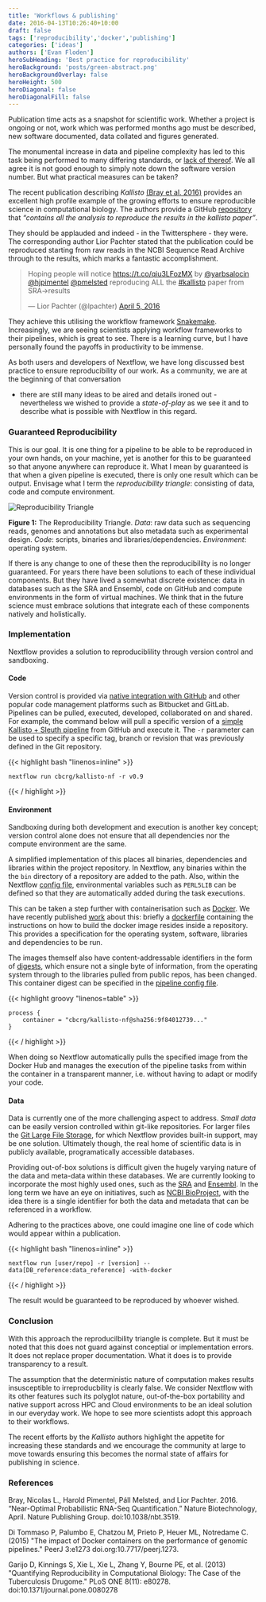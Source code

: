 ```yaml
---
title: 'Workflows & publishing'
date: 2016-04-13T10:26:40+10:00
draft: false
tags: ['reproducibility','docker','publishing']
categories: ['ideas']
authors: ['Evan Floden']
heroSubHeading: 'Best practice for reproducibility'
heroBackground: 'posts/green-abstract.png'
heroBackgroundOverlay: false
heroHeight: 500
heroDiagonal: false
heroDiagonalFill: false
---
```

Publication time acts as a snapshot for scientific work. Whether a project is ongoing
or not, work which was performed months ago must be described, new software documented,
data collated and figures generated.

The monumental increase in data and pipeline complexity has led to this task being
performed to many differing standards, or [lack of thereof](http://journals.plos.org/plosone/article?id=10.1371/journal.pone.0080278).
We all agree it is not good enough to simply note down the software version number.
But what practical measures can be taken?

The recent publication describing *Kallisto* [(Bray et al. 2016)](https://doi.org/10.1038/nbt.3519)
provides an excellent high profile example of the growing efforts to ensure reproducible
science in computational biology. The authors provide a GitHub [repository](https://github.com/pachterlab/kallisto_paper_analysis)
that *“contains all the analysis to reproduce the results in the kallisto paper”*.

They should be applauded and indeed - in the Twittersphere - they were. The corresponding
author Lior Pachter stated that the publication could be reproduced starting from raw
reads in the NCBI Sequence Read Archive through to the results, which marks a fantastic
accomplishment.

<blockquote class="twitter-tweet" data-lang="en"><p lang="en" dir="ltr">Hoping people will notice <a href="https://t.co/qiu3LFozMX">https://t.co/qiu3LFozMX</a> by <a href="https://twitter.com/yarbsalocin">@yarbsalocin</a> <a href="https://twitter.com/hjpimentel">@hjpimentel</a> <a href="https://twitter.com/pmelsted">@pmelsted</a> reproducing ALL the <a href="https://twitter.com/hashtag/kallisto?src=hash">#kallisto</a> paper from SRA→results</p>&mdash; Lior Pachter (@lpachter) <a href="https://twitter.com/lpachter/status/717279998424457216">April 5, 2016</a></blockquote>
<script async src="//platform.twitter.com/widgets.js" charset="utf-8"></script>

They achieve this utilising the workflow framework [Snakemake](https://bitbucket.org/snakemake/snakemake/wiki/Home).
Increasingly, we are seeing scientists applying workflow frameworks to their pipelines,
which is great to see. There is a learning curve, but I have personally found the payoffs
in productivity to be immense.

As both users and developers of Nextflow, we have long discussed best practice to ensure
reproducibility of our work. As a community, we are at the beginning of that conversation
- there are still many ideas to be aired and details ironed out - nevertheless we wished
to provide a *state-of-play* as we see it and to describe what is possible with Nextflow
in this regard.


### Guaranteed Reproducibility
This is our goal.  It is one thing for a pipeline to be able to be reproduced in your own
hands, on your machine, yet is another for this to be guaranteed so that anyone anywhere
can reproduce it. What I mean by guaranteed is that when a given pipeline is executed,
there is only one result which can be output.
Envisage what I term the *reproducibility triangle*: consisting of data, code and
compute environment.

![Reproducibility Triangle](/posts/reproducibility-triangle.png)

**Figure 1:** The Reproducibility Triangle. *Data*: raw data such as sequencing reads,
genomes and annotations but also metadata such as experimental design. *Code*:
scripts, binaries and libraries/dependencies. *Environment*: operating system.

If there is any change to one of these then the reproducibililty is no longer guaranteed.
For years there have been solutions to each of these individual components. But they have
lived a somewhat discrete existence: data in databases such as the SRA and Ensembl, code
on GitHub and compute environments in the form of virtual machines. We think that in the
future science must embrace solutions that integrate each of these components natively and
holistically.

### Implementation
Nextflow provides a solution to reproduciblility through version control and sandboxing.

#### Code
Version control is provided via [native integration with GitHub](http://www.nextflow.io/docs/latest/sharing.html)
and other popular code management platforms such as Bitbucket and GitLab.
Pipelines can be pulled, executed, developed, collaborated on and shared. For example,
the command below will pull a specific version of a [simple Kallisto + Sleuth pipeline](https://github.com/cbcrg/kallisto-nf)
from GitHub and execute it. The `-r` parameter can be used to specify a specific tag, branch
or revision that was previously defined in the Git repository.  

{{< highlight bash "linenos=inline" >}}

    nextflow run cbcrg/kallisto-nf -r v0.9

{{< / highlight >}}



#### Environment
Sandboxing during both development and execution is another key concept; version control
alone does not ensure that all dependencies nor the compute environment are the same.

A simplified implementation of this places all binaries, dependencies and libraries within
the project repository. In Nextflow, any binaries within the the  `bin` directory of a
repository are added to the path. Also, within the Nextflow [config file](https://github.com/cbcrg/kallisto-nf/blob/master/nextflow.config),
environmental variables such as `PERL5LIB` can be defined so that they are automatically
added during the task executions.

This can be taken a step further with containerisation such as [Docker](http://www.nextflow.io/docs/latest/docker.html).
We have recently published [work](https://doi.org/10.7717/peerj.1273) about this:
briefly a [dockerfile](https://github.com/cbcrg/kallisto-nf/blob/master/Dockerfile)
containing the instructions on how to build the docker image resides inside a repository.
This provides a specification for the operating system, software, libraries and
dependencies to be run.

The images themself also have content-addressable identifiers in the form of
[digests](https://docs.docker.com/engine/userguide/containers/dockerimages/#image-digests),
which ensure not a single byte of information, from the operating system through to the
libraries pulled from public repos, has been changed. This container digest can be specified
in the [pipeline config file](https://github.com/cbcrg/kallisto-nf/blob/master/nextflow.config).

{{< highlight groovy "linenos=table" >}}

    process {
        container = "cbcrg/kallisto-nf@sha256:9f84012739..."
    }

{{< / highlight >}}

When doing so Nextflow automatically pulls the specified image from the Docker Hub and
manages the execution of the pipeline tasks from within the container in a transparent manner,
i.e. without having to adapt or modify your code.     

#### Data
Data is currently one of the more challenging aspect to address. *Small data* can be
easily version controlled within git-like repositories. For larger files
the [Git Large File Storage](https://git-lfs.github.com/), for which Nextflow provides
built-in support, may be one solution. Ultimately though, the real home of scientific data
is in publicly available, programatically accessible databases.

Providing out-of-box solutions is difficult given the hugely varying nature of the data
and meta-data within these databases. We are currently looking to incorporate the most
highly used ones, such as the [SRA](http://www.ncbi.nlm.nih.gov/sra) and [Ensembl](http://www.ensembl.org/index.html).
In the long term we have an eye on initiatives, such as [NCBI BioProject](https://www.ncbi.nlm.nih.gov/bioproject/),
with the idea there is a single identifier for both the data and metadata that can be referenced in a workflow.

Adhering to the practices above, one could imagine one line of code which would appear within a publication.

{{< highlight bash "linenos=inline" >}}

    nextflow run [user/repo] -r [version] --data[DB_reference:data_reference] -with-docker

{{< / highlight >}}

The result would be guaranteed to be reproduced by whoever wished.

### Conclusion

With this approach the reproducilbility triangle is complete. But it must be noted that
this does not guard against conceptial or implementation errors. It does not replace proper
documentation. What it does is to provide transparency to a result.

The assumption that the deterministic nature of computation makes results insusceptible
to irreproducbility is clearly false.  We consider Nextflow with its other features such
its polyglot nature, out-of-the-box portability and native support across HPC and Cloud
environments to be an ideal solution in our everyday work. We hope to see more scientists
adopt this approach to their workflows.

The recent efforts by the *Kallisto* authors highlight the appetite for increasing these
standards and we encourage the community at large to move towards ensuring this becomes
the normal state of affairs for publishing in science.

### References

Bray, Nicolas L., Harold Pimentel, Páll Melsted, and Lior Pachter. 2016. “Near-Optimal Probabilistic RNA-Seq Quantification.” Nature Biotechnology, April. Nature Publishing Group. doi:10.1038/nbt.3519.

Di Tommaso P, Palumbo E, Chatzou M, Prieto P, Heuer ML, Notredame C. (2015) "The impact of Docker containers on the performance of genomic pipelines." PeerJ 3:e1273 doi.org:10.7717/peerj.1273.

 Garijo D, Kinnings S, Xie L, Xie L, Zhang Y, Bourne PE, et al. (2013) "Quantifying Reproducibility in Computational Biology: The Case of the Tuberculosis Drugome." PLoS ONE 8(11): e80278. doi:10.1371/journal.pone.0080278
